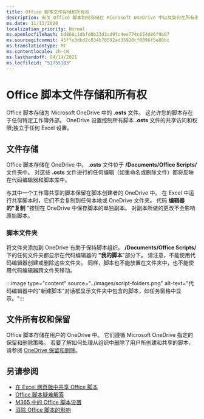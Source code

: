 ```yaml
---
title: Office 脚本文件存储和所有权
description: 有关 Office 脚本如何存储在 Microsoft OneDrive 中以及如何在所有者之间传输的信息。
ms.date: 11/13/2020
localization_priority: Normal
ms.openlocfilehash: bd868c1dbfd0b33d3cd9fc4ee774c654d86f9b07
ms.sourcegitcommit: 45ffe3dbd2c834b78592ad35928cf8096f5e80bc
ms.translationtype: MT
ms.contentlocale: zh-CN
ms.lasthandoff: 04/14/2021
ms.locfileid: "51755103"
---
```

# <a name="office-scripts-file-storage-and-ownership"></a>Office 脚本文件存储和所有权

Office 脚本存储为 Microsoft OneDrive 中的 **.osts** 文件。 这允许您的脚本存在于任何特定工作簿外部。 OneDrive 设置控制所有脚本 **.osts** 文件的共享访问和权限;独立于任何 Excel 设置。

## <a name="file-storage"></a>文件存储

Office 脚本存储在 OneDrive 中。 **.osts** 文件位于 **/Documents/Office Scripts/** 文件夹中。 对这些 **.osts** 文件进行的任何编辑（如重命名或删除文件）都将反映在代码编辑器和脚本库中。

与其中一个工作簿共享的脚本保留在脚本创建者的 OneDrive 中。 在 Excel 中运行共享脚本时，它们不会复制到任何本地或 OneDrive 文件夹。 代码 **编辑器的"复制** "按钮在 OneDrive 中保存脚本的单独副本。 对副本所做的更改不会影响原始脚本。

### <a name="script-folders"></a>脚本文件夹

将文件夹添加到 OneDrive 有助于保持脚本组织。 **/Documents/Office Scripts/** 下的任何文件夹都显示在代码编辑器的 **"我的脚本**"部分下。 请注意，不能使用代码编辑器创建或删除这些文件夹。 同样，脚本也不能放置在文件夹中，也不能使用代码编辑器跨文件夹移动。

:::image type="content" source="../images/script-folders.png" alt-text="代码编辑器中的&quot;新建脚本&quot;对话框显示文件夹中包含的脚本，如任务窗格中显示。":::

## <a name="file-ownership-and-retention"></a>文件所有权和保留

Office 脚本存储在用户的 OneDrive 中。 它们遵循 Microsoft OneDrive 指定的保留和删除策略。 若要了解如何处理从组织中删除了用户所创建和共享的脚本，请参阅 [OneDrive 保留和删除](/onedrive/retention-and-deletion)。

## <a name="see-also"></a>另请参阅

- [在 Excel 网页版中共享 Office 脚本](https://support.microsoft.com/office/sharing-office-scripts-in-excel-for-the-web-226eddbc-3a44-4540-acfe-fccda3d1122b)
- [Office 脚本疑难解答](../testing/troubleshooting.md)
- [M365 中的 Office 脚本设置](https://support.office.com/article/office-scripts-settings-in-m365-19d3c51a-6ca2-40ab-978d-60fa49554dcf)
- [消除 Office 脚本的影响](../testing/undo.md)

